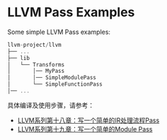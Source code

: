 # LLVM Pass Examples

Some simple LLVM Pass examples:

```c
llvm-project/llvm
├── ...
├── lib
│   └── Transforms
│       │── MyPass
│       │── SimpleModulePass
│       └── SimpleFunctionPass
│── ...
```

具体编译及使用步骤，请参考：

- [LLVM系列第十八章：写一个简单的IR处理流程Pass](https://blog.csdn.net/Zhanglin_Wu/article/details/125383746)
- [LLVM系列第十九章：写一个简单的Module Pass](https://blog.csdn.net/Zhanglin_Wu/article/details/125466341)
